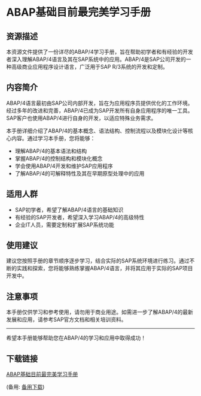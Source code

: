 # ABAP基础目前最完美学习手册

## 资源描述

本资源文件提供了一份详尽的ABAP/4学习手册，旨在帮助初学者和有经验的开发者深入理解ABAP/4语言及其在SAP系统中的应用。ABAP/4是SAP公司开发的一种高级商业应用程序设计语言，广泛用于SAP R/3系统的开发和定制。

## 内容简介

ABAP/4语言最初由SAP公司内部开发，旨在为应用程序员提供优化的工作环境。经过多年的改进和完善，ABAP/4已成为SAP开发所有自身应用程序的唯一工具。SAP客户也使用ABAP/4进行自身的开发，以适应特殊业务需求。

本手册详细介绍了ABAP/4的基本概念、语法结构、控制流程以及模块化设计等核心内容。通过学习本手册，您将能够：

- 理解ABAP/4的基本语法和结构
- 掌握ABAP/4的控制结构和模块化概念
- 学会使用ABAP/4开发和维护SAP应用程序
- 了解ABAP/4的可解释特性及其在早期原型处理中的应用

## 适用人群

- SAP初学者，希望了解ABAP/4语言的基础知识
- 有经验的SAP开发者，希望深入学习ABAP/4的高级特性
- 企业IT人员，需要定制和扩展SAP系统功能

## 使用建议

建议您按照手册的章节顺序逐步学习，结合实际的SAP系统环境进行练习。通过不断的实践和探索，您将能够熟练掌握ABAP/4语言，并将其应用于实际的SAP项目开发中。

## 注意事项

本手册仅供学习和参考使用，请勿用于商业用途。如需进一步了解ABAP/4的最新发展和应用，请参考SAP官方文档和相关培训资料。

---

希望本手册能够帮助您在ABAP/4的学习和应用中取得成功！

## 下载链接
[ABAP基础目前最完美学习手册](https://pan.quark.cn/s/b38d16846b06) 

(备用: [备用下载](https://pan.baidu.com/s/1wTleu3pccVsxiH3wbxvMKg?pwd=1234))
